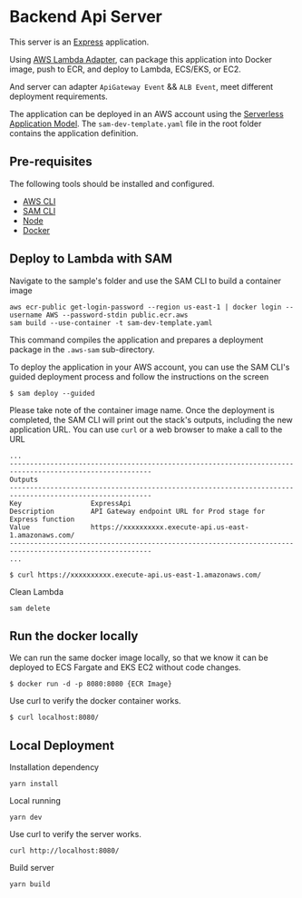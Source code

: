 # Backend Api Server

This server is an [Express](https://expressjs.com/) application. 

Using [AWS Lambda Adapter](https://github.com/awslabs/aws-lambda-web-adapter), can package this application into Docker image, push to ECR, and deploy to Lambda, ECS/EKS, or EC2.

And server can adapter `ApiGateway Event` && `ALB Event`, meet different deployment requirements.

The application can be deployed in an AWS account using the [Serverless Application Model](https://github.com/awslabs/serverless-application-model). 
The `sam-dev-template.yaml` file in the root folder contains the application definition.

## Pre-requisites

The following tools should be installed and configured. 
* [AWS CLI](https://aws.amazon.com/cli/)
* [SAM CLI](https://github.com/awslabs/aws-sam-cli)
* [Node](https://nodejs.org/en/)
* [Docker](https://www.docker.com/products/docker-desktop)

## Deploy to Lambda with SAM
Navigate to the sample's folder and use the SAM CLI to build a container image
```shell
aws ecr-public get-login-password --region us-east-1 | docker login --username AWS --password-stdin public.ecr.aws
sam build --use-container -t sam-dev-template.yaml
```

This command compiles the application and prepares a deployment package in the `.aws-sam` sub-directory.

To deploy the application in your AWS account, you can use the SAM CLI's guided deployment process and follow the instructions on the screen

```shell
$ sam deploy --guided
```
Please take note of the container image name.
Once the deployment is completed, the SAM CLI will print out the stack's outputs, including the new application URL. You can use `curl` or a web browser to make a call to the URL

```shell
...
---------------------------------------------------------------------------------------------------------
Outputs
---------------------------------------------------------------------------------------------------------
Key                 ExpressApi                                                                                                                                                                                                      
Description         API Gateway endpoint URL for Prod stage for Express function                                                                                                                                                    
Value               https://xxxxxxxxxx.execute-api.us-east-1.amazonaws.com/ 
---------------------------------------------------------------------------------------------------------
...

$ curl https://xxxxxxxxxx.execute-api.us-east-1.amazonaws.com/ 
```

Clean Lambda
```shell
sam delete
```

## Run the docker locally

We can run the same docker image locally, so that we know it can be deployed to ECS Fargate and EKS EC2 without code changes.

```shell
$ docker run -d -p 8080:8080 {ECR Image}

```

Use curl to verify the docker container works.

```shell
$ curl localhost:8080/ 
```

## Local Deployment
Installation dependency
```shell
yarn install
```

Local running
```shell
yarn dev
```

Use curl to verify the server works.

```shell
curl http://localhost:8080/
```

Build server
```shell
yarn build
```

